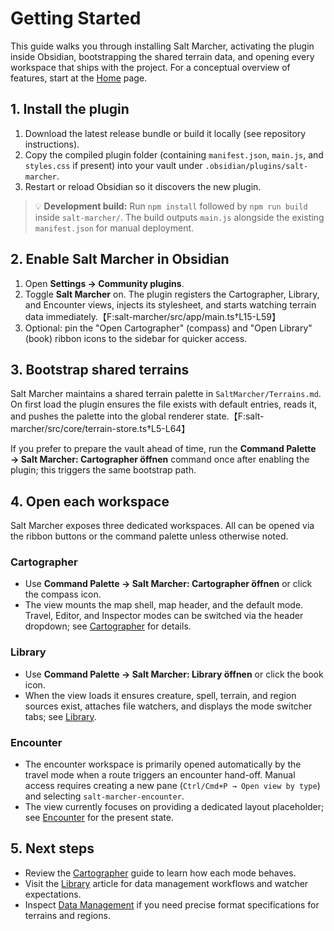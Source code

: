 # Getting Started

This guide walks you through installing Salt Marcher, activating the plugin inside Obsidian, bootstrapping the shared terrain data, and opening every workspace that ships with the project. For a conceptual overview of features, start at the [Home](./Home.md) page.

## 1. Install the plugin
1. Download the latest release bundle or build it locally (see repository instructions).
2. Copy the compiled plugin folder (containing `manifest.json`, `main.js`, and `styles.css` if present) into your vault under `.obsidian/plugins/salt-marcher`.
3. Restart or reload Obsidian so it discovers the new plugin.

> 💡 **Development build:** Run `npm install` followed by `npm run build` inside `salt-marcher/`. The build outputs `main.js` alongside the existing `manifest.json` for manual deployment.

## 2. Enable Salt Marcher in Obsidian
1. Open **Settings → Community plugins**.
2. Toggle **Salt Marcher** on. The plugin registers the Cartographer, Library, and Encounter views, injects its stylesheet, and starts watching terrain data immediately.【F:salt-marcher/src/app/main.ts†L15-L59】
3. Optional: pin the "Open Cartographer" (compass) and "Open Library" (book) ribbon icons to the sidebar for quicker access.

## 3. Bootstrap shared terrains
Salt Marcher maintains a shared terrain palette in `SaltMarcher/Terrains.md`. On first load the plugin ensures the file exists with default entries, reads it, and pushes the palette into the global renderer state.【F:salt-marcher/src/core/terrain-store.ts†L5-L64】

If you prefer to prepare the vault ahead of time, run the **Command Palette → Salt Marcher: Cartographer öffnen** command once after enabling the plugin; this triggers the same bootstrap path.

## 4. Open each workspace
Salt Marcher exposes three dedicated workspaces. All can be opened via the ribbon buttons or the command palette unless otherwise noted.

### Cartographer
- Use **Command Palette → Salt Marcher: Cartographer öffnen** or click the compass icon.
- The view mounts the map shell, map header, and the default mode. Travel, Editor, and Inspector modes can be switched via the header dropdown; see [Cartographer](./Cartographer.md) for details.

### Library
- Use **Command Palette → Salt Marcher: Library öffnen** or click the book icon.
- When the view loads it ensures creature, spell, terrain, and region sources exist, attaches file watchers, and displays the mode switcher tabs; see [Library](./Library.md).

### Encounter
- The encounter workspace is primarily opened automatically by the travel mode when a route triggers an encounter hand-off. Manual access requires creating a new pane (`Ctrl/Cmd+P → Open view by type`) and selecting `salt-marcher-encounter`.
- The view currently focuses on providing a dedicated layout placeholder; see [Encounter](./Encounter.md) for the present state.

## 5. Next steps
- Review the [Cartographer](./Cartographer.md) guide to learn how each mode behaves.
- Visit the [Library](./Library.md) article for data management workflows and watcher expectations.
- Inspect [Data Management](./Data-Management.md) if you need precise format specifications for terrains and regions.
